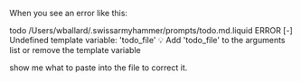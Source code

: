 When you see an error like this:

todo
  /Users/wballard/.swissarmyhammer/prompts/todo.md.liquid
  ERROR [-] Undefined template variable: 'todo_file'
    💡 Add 'todo_file' to the arguments list or remove the template variable


show me what to paste into the file to correct it.